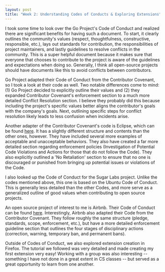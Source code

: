 ```yaml
---
layout: post
title: "Week 2: Understanding Codes of Conducts & Exploring Extensions"
---
```


I took some time to look over the Go Project's Code of Conduct and realized there are significant benefits for having such a document. To start, it clearly outlines the community's values (respect, thoughtfulness, constructive, responsible, etc.), lays out standards for contribution, the responsibilities of project maintainers, and lastly guidelines to resolve conflicts in the community. This is a super helpful document because it makes sure that everyone that chooses to contribute to the project is aware of the guidelines and expectations when doing so. Generally, I think all open-source projects should have documents like this to avoid conflicts between contributors. 

<!--more-->

Go Project adapted their Code of Conduct from the Contributor Covenant, so I took a look at their code as well. Two notable differences come to mind: (1) Go Project decided to explicitly outline their values and (2) they expanded Contributor Covenant's enforcement section to a much more detailed Conflict Resolution section. I believe they probably did this because including the project's specific values better aligns the contributor's goals with the company's goals. Next, outlining specific steps for conflict resolution likely leads to less confusion when incidents arise. 

Another adapter of the Contributor Covenant's code is Eclipse, which can be found [here](https://www.eclipse.org/org/documents/Community_Code_of_Conduct.php). It has a slightly different structure and contents than the other ones, however. They have included several more examples of acceptable and unacceptable behaviors. They also have created a far more detailed section regarding enforcement policies (Investigation of Potential Code Violations and Actions for those that do not follow the Code). They also explicitly outlined a 'No Retaliation' section to ensure that no one is discouraged or punished from bringing up potential issues or violations of the Code. 

I also looked up the Code of Conduct for the Sugar Labs project. Unlike the codes mentioned above, this one is based on the Ubuntu Code of Conduct. This is generally less detailed than the other Codes, and more serve as a generalized outline of good values when contributing to open source projects. 

An open source project of interest to me is Airbnb. Their Code of Conduct can be found [here](https://airbnb.io/codeofconduct/). Interestingly, Airbnb also adapted their Code from the Contributor Covenant. They follow roughly the same structure (pledge, standards, scope, enforcement, etc.), but have a more detailed enforcement guideline section that outlines the four stages of disciplinary actions (correction, warning, temporary ban, and permanent bans).

Outside of Codes of Conduct, we also explored extension creation in Firefox. The tutorial we followed was very detailed and made creating my first extension very easy! Working with a group was also interesting -- something I have not done in a great extent in CS classes -- but served as a great opportunity to learn from one another. 

